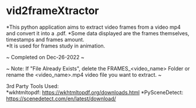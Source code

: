 # vid2frameXtractor

*This python application aims to extract video frames from a video mp4 and convert it into a .pdf. 
*Some data displayed are the frames themselves, timestamps and frames amount.  
*It is used for frames study in animation. 
  
~ Completed on Dec-26-2022 ~ 

~ Note: If "File Already Exists", delete the FRAMES_<video_name> Folder or rename the <video_name>.mp4 video file you want to extract. ~ 

3rd Party Tools Used:   
*wkhtmltopdf: https://wkhtmltopdf.org/downloads.html 
*PySceneDetect: https://scenedetect.com/en/latest/download/
 
